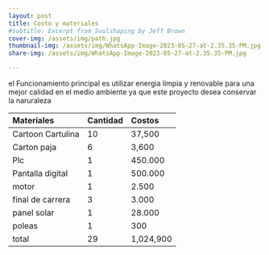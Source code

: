 ```yaml
---
layout: post
title: Costo y materiales 
#subtitle: Excerpt from Soulshaping by Jeff Brown
cover-img: /assets/img/path.jpg
thumbnail-img: /assets/img/WhatsApp-Image-2023-05-27-at-2.35.35-PM.jpg
share-img: /assets/img/WhatsApp-Image-2023-05-27-at-2.35.35-PM.jpg

---
```

el Funcionamiento principal es utilizar energia limpia y renovable para una mejor calidad en el medio ambiente ya que este proyecto desea conservar la naruraleza 

| Materiales  | Cantidad | Costos |
| :------ |:--- | :--- |
| Cartoon Cartulina | 10 | 37,500 |
| Carton paja | 6 | 3,600 |
| Plc | 1 | 450.000 |
| Pantalla digital | 1 | 500.000 |
| motor | 1 | 2.500|
| final de carrera | 3 | 3.000 |
| panel solar | 1 | 28.000 |
| poleas | 1 | 300|
| total | 29 | 1,024,900|
